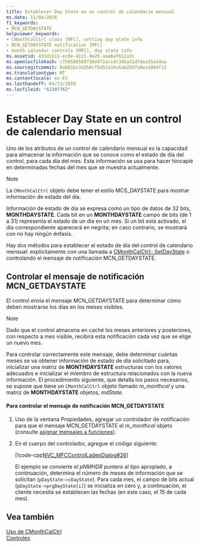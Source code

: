 ```yaml
---
title: Establecer Day State en un control de calendario mensual
ms.date: 11/04/2016
f1_keywords:
- MCN_GETDAYSTATE
helpviewer_keywords:
- CMonthCalCtrl class [MFC], setting day state info
- MCN_GETDAYSTATE notification [MFC]
- month calendar controls [MFC], day state info
ms.assetid: 435d1b11-ec0e-4121-9e25-aaa6af812a3c
ms.openlocfilehash: c75b560509738e071accdc3dba31dfdea35a14aa
ms.sourcegitcommit: 0ab61bc3d2b6cfbd52a16c6ab2b97a8ea1864f12
ms.translationtype: MT
ms.contentlocale: es-ES
ms.lasthandoff: 04/23/2019
ms.locfileid: "62307762"
---
```

# <a name="setting-the-day-state-of-a-month-calendar-control"></a>Establecer Day State en un control de calendario mensual

Uno de los atributos de un control de calendario mensual es la capacidad para almacenar la información que se conoce como el estado de día del control, para cada día del mes. Esta información se usa para hacer hincapié en determinadas fechas del mes que se muestra actualmente.

> [!NOTE]
>  La `CMonthCalCtrl` objeto debe tener el estilo MCS_DAYSTATE para mostrar información de estado del día.

Información de estado de día se expresa como un tipo de datos de 32 bits, **MONTHDAYSTATE**. Cada bit en un **MONTHDAYSTATE** campo de bits (de 1 a 31) representa el estado de un día en un mes. Si un bit está activado, el día correspondiente aparecerá en negrita; en caso contrario, se mostrará con no hay ningún énfasis.

Hay dos métodos para establecer el estado de día del control de calendario mensual: explícitamente con una llamada a [CMonthCalCtrl:: SetDayState](../mfc/reference/cmonthcalctrl-class.md#setdaystate) o controlando el mensaje de notificación MCN_GETDAYSTATE.

## <a name="handling-the-mcngetdaystate-notification-message"></a>Controlar el mensaje de notificación MCN_GETDAYSTATE

El control envía el mensaje MCN_GETDAYSTATE para determinar cómo deben mostrarse los días en los meses visibles.

> [!NOTE]
>  Dado que el control almacena en caché los meses anteriores y posteriores, con respecto a mes visible, recibirá esta notificación cada vez que se elige un nuevo mes.

Para controlar correctamente este mensaje, debe determinar cuántas meses se va obtener información de estado de día solicitado para, inicializar una matriz de **MONTHDAYSTATE** estructuras con los valores adecuados e inicializar el miembro de estructura relacionados con la nueva información. El procedimiento siguiente, que detalla los pasos necesarios, se supone que tiene un `CMonthCalCtrl` objeto llamado *m_monthcal* y una matriz de **MONTHDAYSTATE** objetos, *mdState*.

#### <a name="to-handle-the-mcngetdaystate-notification-message"></a>Para controlar el mensaje de notificación MCN_GETDAYSTATE

1. Uso de la ventana Propiedades, agregar un controlador de notificación para que el mensaje MCN_GETDAYSTATE el *m_monthcal* objeto (consulte [asignar mensajes a funciones](../mfc/reference/mapping-messages-to-functions.md)).

1. En el cuerpo del controlador, agregue el código siguiente:

   [!code-cpp[NVC_MFCControlLadenDialog#26](../mfc/codesnippet/cpp/setting-the-day-state-of-a-month-calendar-control_1.cpp)]

   El ejemplo se convierte el *pNMHDR* puntero al tipo apropiado, a continuación, determina el número de meses de información que se solicitan (`pDayState->cDayState`). Para cada mes, el campo de bits actual (`pDayState->prgDayState[i]`) se inicializa en cero y, a continuación, el cliente necesita se establecen las fechas (en este caso, el 15 de cada mes).

## <a name="see-also"></a>Vea también

[Uso de CMonthCalCtrl](../mfc/using-cmonthcalctrl.md)<br/>
[Controles](../mfc/controls-mfc.md)
